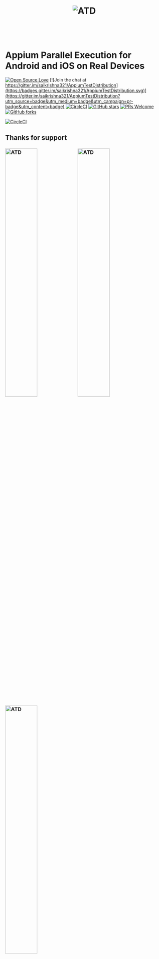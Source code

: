 <h1 align="center">
	<br>
	<img src="image/ATD-Logo1.png" alt="ATD">
	<br>
	<br>
	<br>
</h1>

# Appium Parallel Execution for Android and iOS on Real Devices
[![Open Source Love](https://badges.frapsoft.com/os/v1/open-source.svg?v=103)](https://github.com/saikrishna321/AppiumTestDistribution)
[![Join the chat at https://gitter.im/saikrishna321/AppiumTestDistribution](https://badges.gitter.im/saikrishna321/AppiumTestDistribution.svg)](https://gitter.im/saikrishna321/AppiumTestDistribution?utm_source=badge&utm_medium=badge&utm_campaign=pr-badge&utm_content=badge)
[![CircleCI](https://dl.circleci.com/status-badge/img/gh/AppiumTestDistribution/AppiumTestDistribution/tree/main.svg?style=svg)](https://dl.circleci.com/status-badge/redirect/gh/AppiumTestDistribution/AppiumTestDistribution/tree/main)
[![GitHub stars](https://img.shields.io/github/stars/saikrishna321/AppiumTestDistribution.svg?style=flat)](https://github.com/saikrishna321/AppiumTestDistribution/stargazers)
[ ![PRs Welcome](https://img.shields.io/badge/PRs-Welcome-brightgreen.svg?style=flat )](https://github.com/saikrishna321/AppiumTestDistribution/pulls)
[![GitHub forks](https://img.shields.io/github/forks/saikrishna321/AppiumTestDistribution.svg?style=social&label=Fork)](https://github.com/kirankalyan5/AppiumTestDistribution/network)

[![CircleCI](https://dl.circleci.com/insights-snapshot/gh/AppiumTestDistribution/AppiumTestDistribution/main/build/badge.svg?window=24h)](https://app.circleci.com/insights/github/AppiumTestDistribution/AppiumTestDistribution/workflows/build/overview?branch=main&reporting-window=last-24-hours&insights-snapshot=true)

## Thanks for support 
<h3>
	<a href= "https://saucelabs.com"><img src="image/Powered by Sauce Labs badges red.svg" alt="ATD" width="45%" align="top"></a>
<a href= "https://www.browserstack.com"><img src="https://maddyness-uk.twic.pics/2021/06/Screenshot-2021-06-21-at-20.14.46.png?twic=v1/resize=630" alt="ATD" width="45%" align="top"></a>
     
   <a href= "https://www.lambdatest.com"><img src="https://raw.githubusercontent.com/AppiumTestDistribution/appium-device-farm/main/assets/lt.png?twic=v1/resize=630" alt="ATD" width="45%" align="top"></a>
</h3>

Add the below dependencies in your pom.xml (Master)

### Please make sure you have installed Appium v2.0 and [appium-device-farm](https://github.com/AppiumTestDistribution/appium-device-farm) plugin
```
<dependency>
    <groupId>com.github.AppiumTestDistribution</groupId>
    <artifactId>AppiumTestDistribution</artifactId>
    <version>latest_commit</version>
</dependency>
```

```
<repositories>
        <repository>
            <id>jitpack.io</id>
            <url>https://jitpack.io</url>
        </repository>
</repositories>
```

## [Maven Release Version](https://search.maven.org/artifact/com.github.saikrishna321/AppiumTestDistribution)

   ```
    <dependency>
      <groupId>com.github.saikrishna321</groupId>
      <artifactId>AppiumTestDistribution</artifactId>
      <version>13.1.0</version>
    </dependency>
   ```

## [Prerequisites](https://github.com/saikrishna321/AppiumTestDistribution/wiki/Prerequisites)

## ReportPortal 
    Add LISTENERS=com.epam.reportportal.testng.ReportPortalTestNGListener to config.properties to send data to report portal.
### Sample Tests
 Clone the project (https://github.com/saikrishna321/PageObjectPatternAppium)
 If your application is cross-platform and you end up  building a PageObjectPattern Framework. Then you can also run those tests across Android and iOS devices connected to the same Mac OSX Host.
 
 (e.g. If you have 3 Android and 3 iOS devices connected to the same machine, you will be able to execute these tests parallel on both platforms)

## [Configure-tests-for-TestNG](https://github.com/saikrishna321/AppiumTestDistribution/wiki/Configure-tests-for-TestNG)

## [Configure-tests-for-Cucumber, using teswiz](https://github.com/AppiumTestDistribution/AppiumTestDistribution/wiki/Configure%E2%80%90tests%E2%80%90for%E2%80%90Cucumber,-using-teswiz)

## [Configure-tests-for-Sauce](https://github.com/AppiumTestDistribution/AppiumTestDistribution/wiki/Configure-test-for-Cloud-Sauce)

## [Configure-tests-for-Browserstack](https://github.com/AppiumTestDistribution/AppiumTestDistribution/wiki/Configure-test-for-BrowserStack-cloud)

## [Configure-tests-for-LambdaTest](https://github.com/AppiumTestDistribution/AppiumTestDistribution/wiki/Configure-test-for-LambdaTest-cloud)

## [Customize Tests](https://github.com/saikrishna321/AppiumTestDistribution/wiki/Customize-Tests)

## [Tips](https://github.com/saikrishna321/AppiumTestDistribution/wiki/Tips)

## Video log Prerequisites

* Install ffmpeg. [OSX](https://trac.ffmpeg.org/wiki/CompilationGuide/MacOSX)
	* ```$ brew update```
	* ```$ brew install ffmpeg```
    * `
* Install ffmpeg. [windows]( https://ffmpeg.org/download.html#build-windows)

## Runner
    Videos will be logged for failure tests
    VIDEO_LOGS="true" mvn clean -Dtest=Runner test 

## Credits
Thanks to
* [@thote](https://github.com/thote) and [@jaydeepc](https://github.com/jaydeepc) for the motivation.
* [@SrinivasanTarget](https://github.com/SrinivasanTarget) for contributing on iOS parallel.
* [@anandbagmar](https://github.com/anandbagmar) for fixing cucumber support.

### Parallel Run
[![ScreenShot](image/run.png)](https://www.youtube.com/watch?v=X2OaLAqikMI&t=57s)

## FAQ
**Q. Can I automate application which I already have installed/downloaded from App store?**

A. With XCUITest framework, that is available from iOS version 9.3, it's possible to execute Native (WebViews content would not be reachable) application using its bundle id.

In order to get information about bundle id of pre-installed application:
* connect device with application installed;
* run ideviceinstaller -l or ideviceinstaller -l -u {udid of the device} in case more than one device connected to the host;
* in the list - find name of the application followed by its bundle id.

After that, instead of `app` capability `bundleId` should be used with application's bundle id as a value.
Since Appium still needs WDA to be built and deployed on the real device - valid certificate and provisioning profile will be needed. More information could be found [here](https://github.com/imurchie/appium-xcuitest-driver/blob/isaac-rs/docs/real-device-config.md)

In case the tests need to interact with WebViews and/or iOS version has no support of XCUITest - Appium would need instruments application which is in debug mode. It will not work with any application which is not in debug mode. Read more about it [here](https://discuss.appium.io/t/appium-ios-app-testing/105/8)

**Q. Does this framework support running multiple iOS simulators?**

A. Yes, currently Appium does support multiple simulators with latest 1.6.6.beta with Xcode9-beta.

**Q. Unable to instrument application or instruments crashed on start up?**

A. Below are few possible causes
* (app/ipa) is not on debug mode.
* (app) targeted to simulator will not work with real device and vice versa
* Check device's developer option in settings.

**Q. Unable to install application during automation?**

A. A quick solution would be to try to install the application using "ideviceinstaller -i ipa_name". If that does not work, check app is built with a valid provisioning profile.

**Q. Can I run tests on iOS app for which I have source code**(e.g:"[Wordpress](https://github.com/wordpress-mobile/WordPress-iOS.git)") **on real devices?**

A. Yes, with a valid provisioning profile, this app can be installed on your device.
(Note: The application must be signed with a valid developer certificate and your device should be added to the provisioning profile)

## Organizations :blue_heart:

ThoughtWorks             |  CeX                      |  Travelstart
:-------------------------:|:-------------------------:|:-------------------------:
[![ThoughtWorks](https://www.thoughtworks.com/etc.clientlibs/thoughtworks/clientlibs/clientlib-site/resources/images/thoughtworks-logo.svg)](https://www.thoughtworks.com)  |  [![Cex](https://in.webuy.com/images/logos/CeX_Logo_Rich_black_RGB-01.png)](https://in.webuy.com/)  |  [![Travelstart](https://encrypted-tbn0.gstatic.com/images?q=tbn:ANd9GcRahsNjFIF2pQGOxKoinf4Au1gGjyMUQEArL8Mv_gyCl1Aaxuu-)](http://www.travelstart.com/)

Jio India             |  M800 | Reward Gateway
:-:|:-:|:-:
[![Jio](http://images.indianexpress.com/2016/07/reliancejio_newlogo_1.jpg)](https://www.jio.com/)  |  [![M800](https://i.stack.imgur.com/nY9CC.jpg)](http://www.m800.com/) | [![Reward](https://www.rewardgateway.com/hs-fs/hubfs/rg_logo_horizontal.png?width=1156&name=rg_logo_horizontal.png)](https://www.rewardgateway.com/)

dahmakan|
:-------------------------:|
[<img src='https://d2wu471yepgs9e.cloudfront.net/new-website/common/popmeals+purple+logo.svg' width='300' height='150'/>](https://www.dahmakan.com/)
## License

AppiumTestDistribution is released under [![License: MIT](https://img.shields.io/badge/License-MIT-yellow.svg)](https://opensource.org/licenses/MIT)

Copyright (c) 2023 AppiumTestDistribution
